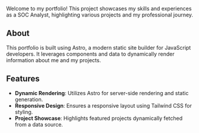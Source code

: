 Welcome to my portfolio! This project showcases my skills and experiences as a SOC Analyst, highlighting various projects and my professional journey.


## About

This portfolio is built using Astro, a modern static site builder for JavaScript developers. It leverages components and data to dynamically render information about me and my projects.

## Features

- **Dynamic Rendering**: Utilizes Astro for server-side rendering and static generation.
- **Responsive Design**: Ensures a responsive layout using Tailwind CSS for styling.
- **Project Showcase**: Highlights featured projects dynamically fetched from a data source.